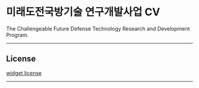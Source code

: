 # 미래도전국방기술 연구개발사업 CV

The Challengeable Future Defense Technology Research and Development Program.

---

## License

[widget license](./LICENSE)

---